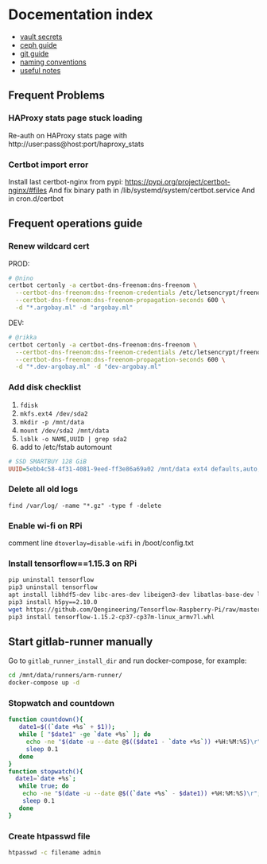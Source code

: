 # Docementation index

- [vault secrets](./vault.md)
- [ceph guide](./ceph.md)
- [git guide](./git.md)
- [naming conventions](./git.md)
- [useful notes](./notes.md)


## Frequent Problems

### HAProxy stats page stuck loading
Re-auth on HAProxy stats page with http://user:pass@host:port/haproxy_stats

### Certbot import error
Install last certbot-nginx from pypi: https://pypi.org/project/certbot-nginx/#files
And fix binary path in /lib/systemd/system/certbot.service
And in cron.d/certbot


## Frequent operations guide

### Renew wildcard cert
PROD:
```bash
# @nino
certbot certonly -a certbot-dns-freenom:dns-freenom \
  --certbot-dns-freenom:dns-freenom-credentials /etc/letsencrypt/freenomdns.cfg \
  --certbot-dns-freenom:dns-freenom-propagation-seconds 600 \
  -d "*.argobay.ml" -d "argobay.ml"
```
DEV:
```bash
# @rikka
certbot certonly -a certbot-dns-freenom:dns-freenom \
  --certbot-dns-freenom:dns-freenom-credentials /etc/letsencrypt/freenomdns.cfg \
  --certbot-dns-freenom:dns-freenom-propagation-seconds 600 \
  -d "*.dev-argobay.ml" -d "dev-argobay.ml"
```

### Add disk checklist
1) `fdisk`
2) `mkfs.ext4 /dev/sda2`
3) `mkdir -p /mnt/data`
4) `mount /dev/sda2 /mnt/data`
5) `lsblk -o NAME,UUID | grep sda2`
6) add to /etc/fstab automount
```ini
# SSD SMARTBUY 128 GiB
UUID=5ebb4c58-4f31-4081-9eed-ff3e86a69a02 /mnt/data ext4 defaults,auto,noatime,discard,rw,nofail 0 2
```

### Delete all old logs
```
find /var/log/ -name "*.gz" -type f -delete
```

### Enable wi-fi on RPi
comment line `dtoverlay=disable-wifi` in /boot/config.txt

### Install tensorflow==1.15.3 on RPi
```bash
pip uninstall tensorflow
pip3 uninstall tensorflow
apt install libhdf5-dev libc-ares-dev libeigen3-dev libatlas-base-dev libatlas3-base
pip3 install h5py==2.10.0
wget https://github.com/Qengineering/Tensorflow-Raspberry-Pi/raw/master/tensorflow-1.15.2-cp37-cp37m-linux_armv7l.whl
pip3 install tensorflow-1.15.2-cp37-cp37m-linux_armv7l.whl
```

## Start gitlab-runner manually
Go to `gitlab_runner_install_dir` and run docker-compose, for example:
```bash
cd /mnt/data/runners/arm-runner/
docker-compose up -d
```

### Stopwatch and countdown
```bash
function countdown(){
   date1=$((`date +%s` + $1)); 
   while [ "$date1" -ge `date +%s` ]; do 
     echo -ne "$(date -u --date @$(($date1 - `date +%s`)) +%H:%M:%S)\r";
     sleep 0.1
   done
}
function stopwatch(){
  date1=`date +%s`; 
   while true; do 
    echo -ne "$(date -u --date @$((`date +%s` - $date1)) +%H:%M:%S)\r"; 
    sleep 0.1
   done
}
```

### Create htpasswd file
```bash
htpasswd -c filename admin
```
